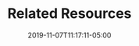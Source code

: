 ---
title: "Related Resources"
date: 2019-11-07T11:17:11-05:00
draft: false
content: "<h2 class=\"subhead\">Interesting Links</h2>\r\n<h3 class=\"subsubhead\">Java&reg; Demos</h3>\r\n<p>The <em>Java&reg; Demos</em> were developed by <a href=\"http://www.drexel.edu/math/contact/facultyDirectory/PavelGrinfeld/\">Pavel Grinfeld</a>.</p>\r\n<ul>\r\n    <li><a href=\"http://ocw.mit.edu/ans7870/18/18.06/javademo/Eigen/\">Eigenvalues</a></li>\r\n    <li><a href=\"http://ocw.mit.edu/ans7870/18/18.06/javademo/SVD/\">SVD (Singular Value Decomposition)</a></li>\r\n    <li><a href=\"http://ocw.mit.edu/ans7870/18/18.06/javademo/GaussElim/\">Gaussian Elimination</a></li>\r\n    <li><a href=\"http://ocw.mit.edu/ans7870/18/18.06/javademo/Determinant/\">Determinants</a></li>\r\n    <li><a href=\"http://ocw.mit.edu/ans7870/18/18.06/javademo/Gram/\">Gram-Schmidt = Orthogonalization</a></li>\r\n    <li><a href=\"http://ocw.mit.edu/ans7870/18/18.06/javademo/InnerProduct/\">Inner Product of Functions</a></li>\r\n    <li><a href=\"http://ocw.mit.edu/ans7870/18/18.06/javademo/FourierSeries/\">Sum of Fourier Series</a></li>\r\n    <li><a href=\"http://ocw.mit.edu/ans7870/18/18.06/javademo/FourierSynthesis/\">Sum of Trigonometric Series</a></li>\r\n    <li><a href=\"http://ocw.mit.edu/ans7870/18/18.06/javademo/Gibbs/\">Gibbs Phenomenon</a></li>\r\n    <li><a href=\"http://ocw.mit.edu/ans7870/18/18.06/javademo/Aliasing/\">Aliasing</a></li>\r\n    <li><a href=\"http://ocw.mit.edu/ans7870/18/18.06/javademo/ColSpace/\">Column Spaces</a></li>\r\n    <li><a href=\"http://ocw.mit.edu/ans7870/18/18.06/javademo/LeastSqr/\">Least Squares</a></li>\r\n    <li><a href=\"http://ocw.mit.edu/ans7870/18/18.06/javademo/power_method_applet/powerMethod.html\">Power Method</a></li>\r\n</ul>\r\n<h3 class=\"subsubhead\">Other Demos</h3>\r\n<ul>\r\n    <li><a href=\"http://web.mit.edu/18.06/www/Links/demogj\">Gauss-Jordan Demo</a></li>\r\n    <li><a href=\"http://web.mit.edu/18.06/www/Demos/matlab-diaries/demolu\">LU Demo</a></li>\r\n    <li><a href=\"http://vismod.media.mit.edu/vismod/demos/facerec/basic.html\">The Media Lab's Eigenfaces Demo</a></li>\r\n    <li><a href=\"http://pages.uoregon.edu/koch/hypersolids/hypersolids.html\">Projections of Famous and not so Famous Three and Four Dimensional Solids</a></li>\r\n</ul>\r\n<h3 class=\"subsubhead\">MATLAB&reg; Information</h3>\r\n<ul>\r\n    <li>Best Guide to MATLAB&reg; (<img alt=\"This resource may not render correctly in a screen reader.\" src=\"/images/inacessible.gif\" /><a href=\"http://homen.vsb.cz/~lud0016/NM/matlab_guide.pdf\">PDF</a>)</li>\r\n    <li>Short MATLAB&reg; Tutorial (<a href=\"./resolveuid/a7d11b1b00c1c2bd2574c3f896ce4eb3\">PDF</a>) and Cool <a href=\"http://www.mathworks.com/products/demos/\">MATLAB&reg; demos</a> by Mathworks</li>\r\n    <li><a href=\"http://web.mit.edu/18.06/www/MATLAB/Recitation.html\">MATLAB&reg; Recitation Demos from 1997</a></li>\r\n    <li><a href=\"http://web.mit.edu/18.06/www/Course-Info/Tcodes.html\">MATLAB&reg; Teaching Codes</a></li>\r\n    <li>A MATLAB cheat sheet (<img alt=\"This resource may not render correctly in a screen reader.\" src=\"/images/inacessible.gif\" /><a href=\"http://web.mit.edu/18.06/www/Spring09/matlab-cheatsheet.pdf\">PDF</a>)</li>\r\n</ul>\r\n<h3 class=\"subsubhead\">Essays</h3>\r\n<ul>\r\n    <li>Pascal Matrices (<a href=\"./resolveuid/d61af89db7c6303dc024e52d8ff18f96\">PDF</a>)</li>\r\n    <li>A Basis for 3 by 3 Symmetric Matrices (<a href=\"./resolveuid/2c925bea168888404287bb6b848f79ca\">PDF</a>)</li>\r\n    <li>Gram-Schmidt in 9 Lines of MATLAB&reg; (<img alt=\"This resource may not render correctly in a screen reader.\" src=\"/images/inacessible.gif\" /><a href=\"./resolveuid/768d6fe735722547c3f5e74824532c53\">PDF</a>)</li>\r\n    <li>Linear Algebra and Music (<img alt=\"This resource may not render correctly in a screen reader.\" src=\"/images/inacessible.gif\" /><a href=\"http://web.mit.edu/18.06/www/Essays/linear-algebra-and-music.pdf\">PDF</a>)</li>\r\n</ul>\r\n<h3 class=\"subsubhead\">Essays on Teaching Linear Algebra</h3>\r\n<ul>\r\n    <li>Too Much Calculus (<img alt=\"This resource may not render correctly in a screen reader.\" src=\"/images/inacessible.gif\" /><a href=\"http://web.mit.edu/18.06/www/Essays/too-much-calculus.pdf\">PDF</a>)</li>\r\n    <li>Starting with Two Matrices (<img alt=\"This resource may not render correctly in a screen reader.\" src=\"/images/inacessible.gif\" /><a href=\"http://web.mit.edu/18.06/www/Essays/starting2matrices_ver5.pdf\">PDF</a>)</li>\r\n    <li>The Four Fundamental Subspaces: 4 Lines (<img alt=\"This resource may not render correctly in a screen reader.\" src=\"/images/inacessible.gif\" /><a href=\"http://web.mit.edu/18.06/www/Essays/newpaper_ver3.pdf\">PDF</a>)</li>\r\n    <li>Fourier Sine Series Examples (<img alt=\"This resource may not render correctly in a screen reader.\" src=\"/images/inacessible.gif\" /><a href=\"http://web.mit.edu/18.06/www/Fall07/sines.pdf\">PDF</a>)</li>\r\n    <li>Notes on function spaces, Hermitian operators, and Fourier series (<img alt=\"This resource may not render correctly in a screen reader.\" src=\"/images/inacessible.gif\" /><a href=\"http://web.mit.edu/18.06/www/Fall07/operators.pdf\">PDF</a>)</li>\r\n</ul>"
menu: 
    main:
        name: "Related Resources"
---